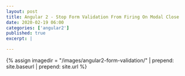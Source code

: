 ```yaml
---
layout: post
title: Angular 2 - Stop Form Validation From Firing On Modal Close
date: 2020-02-19 06:00
categories: ['angular2']
published: true
excerpt: |

---
```


{% assign imagedir = "/images/angular2-form-validation/" | prepend: site.baseurl | prepend: site.url %}


